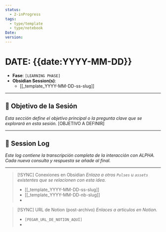 ```yaml
---
status:
  - 2-inProgress
tags:
  - type/template
  - type/notebook
Date:
version:
---
```


<!-- 
Usa #kai-input en 00-Notebook para marcar texto específico que necesita ser procesado. Emplea #to-notion en 02-Pulse para indicar que el contenido ya está refinado y listo para ser archivado.
-->

# **DATE:** {{date:YYYY-MM-DD}}

- **Fase**: `[LEARNING PHASE]`
- **Obsidian Session(s)**: 
	- [[_template_YYYY-MM-DD-ss-slug]]

---

## 🎯 Objetivo de la Sesión
*Esta sección define el objetivo principal o la pregunta clave que se explorará en esta sesión.*
[OBJETIVO A DEFINIR]

---

## 📝 Session Log
*Este log contiene la transcripción completa de la interacción con ALPHA. Cada nueva consulta y respuesta se añade al final.*





---

> [!SYNC] Conexiones en Obsidian
> *Enlaza a otros `Pulses` u `assets` existentes que se relacionen con esta idea.*
> 
> - [[_template_YYYY-MM-DD-ss-slug]]
> - [[_template_YYYY-MM-DD-nb-slug]]
> - 

> [!SYNC] URL de Notion (post-archivo)
> *Enlaces a articulos en Notion.*
> 
> - `[PEGAR_URL_DE_NOTION_AQUÍ]`
> - 
